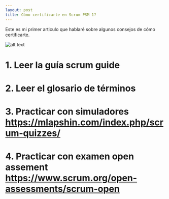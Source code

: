 ```yaml
---
layout: post
title: Cómo certificarte en Scrum PSM 1?
---
```


Este es mi primer articulo que hablaré sobre algunos consejos de cómo certificarte.

![alt text](https://itnove.com/wp-content/uploads/2019/03/psm2_0.png
 "PSM")
 
 # 1. Leer la guía scrum guide
 # 2. Leer el glosario de términos
 # 3. Practicar con simuladores https://mlapshin.com/index.php/scrum-quizzes/ 
 # 4. Practicar con examen open assement https://www.scrum.org/open-assessments/scrum-open
 

